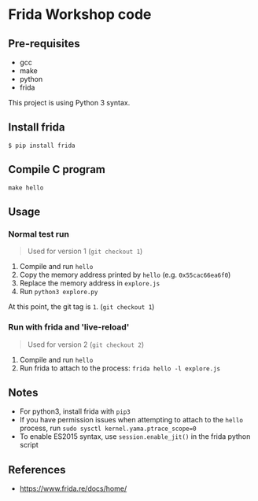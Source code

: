 # Frida Workshop code

## Pre-requisites
- gcc
- make
- python
- frida

This project is using Python 3 syntax.

## Install frida

```
$ pip install frida
```

## Compile C program

```
make hello
```

## Usage

### Normal test run

> Used for version 1 (`git checkout 1`)

1. Compile and run `hello`
2. Copy the memory address printed by `hello` (e.g. `0x55cac66ea6f0`)
3. Replace the memory address in `explore.js`
4. Run `python3 explore.py`

At this point, the git tag is `1`. (`git checkout 1`)

### Run with frida and 'live-reload'

> Used for version 2 (`git checkout 2`)

1. Compile and run `hello`
2. Run frida to attach to the process: `frida hello -l explore.js`



## Notes
- For python3, install frida with `pip3`
- If you have permission issues when attempting to attach to the `hello` process, run `sudo sysctl kernel.yama.ptrace_scope=0`
- To enable ES2015 syntax, use `session.enable_jit()` in the frida python script

## References
- https://www.frida.re/docs/home/

